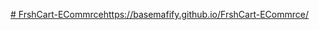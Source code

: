 [# FrshCart-ECommrce](https://basemafify.github.io/FrshCart-ECommrce/
)https://basemafify.github.io/FrshCart-ECommrce/
